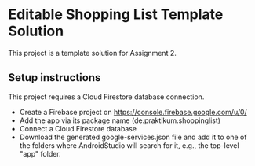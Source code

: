 # Editable Shopping List Template Solution

This project is a template solution for Assignment 2.

## Setup instructions
This project requires a Cloud Firestore database connection.

- Create a Firebase project on https://console.firebase.google.com/u/0/
- Add the app via its package name (de.praktikum.shoppinglist)
- Connect a Cloud Firestore database
- Download the generated google-services.json file and add it to one of the folders where AndroidStudio will search for it, e.g., the top-level "app" folder.